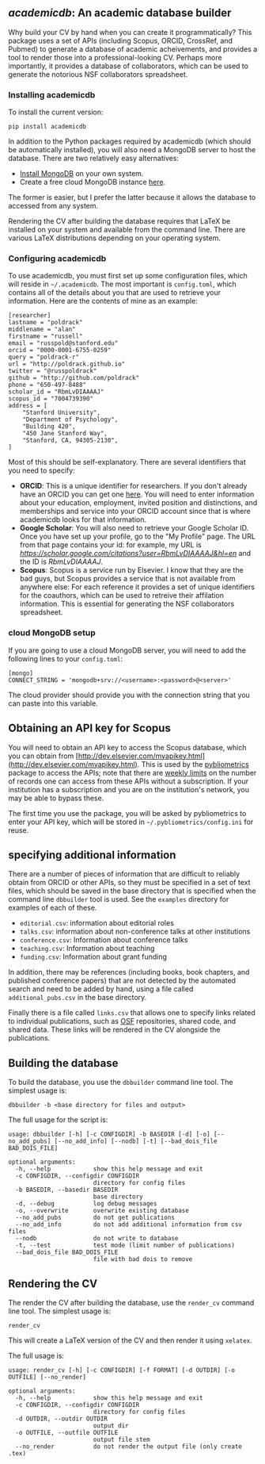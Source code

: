 ## *academicdb*: An academic database builder

Why build your CV by hand when you can create it programmatically?  This package uses a set of APIs (including Scopus, ORCID, CrossRef, and Pubmed) to generate a database of academic acheivements, and provides a tool to render those into a professional-looking CV.  Perhaps more importantly, it provides a database of collaborators, which can be used to generate the notorious NSF collaborators spreadsheet. 

### Installing academicdb

To install the current version:

```
pip install academicdb
```

In addition to the Python packages required by academicdb (which should be automatically installed), you will also need a MongoDB server to host the database.  There are two relatively easy alternatives:

- [Install MongoDB](https://www.mongodb.com/docs/manual/installation/) on your own system. 
- Create a free cloud MongoDB instance [here](https://www.mongodb.com/cloud).

The former is easier, but I prefer the latter because it allows the database to accessed from any system. 

Rendering the CV after building the database requires that LaTeX be installed on your system and available from the command line.  There are various LaTeX distributions depending on your operating system.

### Configuring academicdb

To use academicdb, you must first set up some configuration files, which will reside in `~/.academicdb`.  The most important is `config.toml`, which contains all of the details about you that are used to retrieve your information.  Here are the contents of mine as an example:

```
[researcher]
lastname = "poldrack"
middlename = "alan"
firstname = "russell"
email = "russpold@stanford.edu"
orcid = "0000-0001-6755-0259"
query = "poldrack-r"
url = "http://poldrack.github.io"
twitter = "@russpoldrack"
github = "http://github.com/poldrack"
phone = "650-497-8488"
scholar_id = "RbmLvDIAAAAJ"
scopus_id = "7004739390"
address = [
    "Stanford University",
    "Department of Psychology",
    "Building 420",
    "450 Jane Stanford Way",
    "Stanford, CA, 94305-2130",
]
```

Most of this should be self-explanatory. There are several identifiers that you need to specify:

- **ORCID**: This is a unique identifier for researchers.  If you don't already have an ORCID you can get one [here](http://orcid.org).  You will need to enter information about your education, employment, invited position and distinctions, and memberships and service into your ORCID account since that is where academicdb looks for that information.
- **Google Scholar**: You will also need to retrieve your Google Scholar ID.  Once you have set up your profile, go to the "My Profile" page.  The URL from that page contains your id: for example, my URL is *https://scholar.google.com/citations?user=RbmLvDIAAAAJ&hl=en* and the ID is *RbmLvDIAAAAJ*.  
- **Scopus**: Scopus is a service run by Elsevier.  I know that they are the bad guys, but Scopus provides a service that is not available from anywhere else: For each reference it provides a set of unique identifiers for the coauthors, which can be used to retreive their affilation information.  This is essential for generating the NSF collaborators spreadsheet.

### cloud MongoDB setup

If you are going to use a cloud MongoDB server, you will need to add the following lines to your `config.toml`:

```
[mongo]
CONNECT_STRING = 'mongodb+srv://<username>:<password>@<server>'
```

The cloud provider should provide you with the connection string that you can paste into this variable.

## Obtaining an API key for Scopus

  You will need to obtain an API key to access the Scopus database, which you can obtain from [http://dev.elsevier.com/myapikey.html](http://dev.elsevier.com/myapikey.html).  This is used by the [pybliometrics](https://pybliometrics.readthedocs.io/en/stable/) package to access the APIs; note that there are [weekly limits](https://dev.elsevier.com/api_key_settings.html) on the number of records one can access from these APIs without a subscription. If your institution has a subscription and you are on the institution's network, you may be able to bypass these. 

  The first time you use the package, you will be asked by pybliometrics to enter your API key, which will be stored in `~/.pybliometrics/config.ini` for reuse.

## specifying additional information

There are a number of pieces of information that are difficult to reliably obtain from ORCID or other APIs, so they must be specified in a set of text files, which should be saved in the base directory that is specified when the command line `dbbuilder` tool is used.  See the `examples` directory for examples of each of these.

- `editorial.csv`: information about editorial roles
- `talks.csv`: information about non-conference talks at other institutions
- `conference.csv`: Information about conference talks
- `teaching.csv`: Information about teaching
- `funding.csv`: Information about grant funding

In addition, there may be references (including books, book chapters, and published conference papers) that are not detected by the automated search and need to be added by hand, using a file called `additional_pubs.csv` in the base directory.  

Finally there is a file called `links.csv` that allows one to specify links related to individual publications, such as [OSF](http://osf.io)  repositories, shared code, and shared data.  These links will be rendered in the CV alongside the publications.

## Building the database

To build the database, you use the `dbbuilder` command line tool.  The simplest usage is:

```
dbbuilder -b <base directory for files and output>
```

The full usage for the script is:

```
usage: dbbuilder [-h] [-c CONFIGDIR] -b BASEDIR [-d] [-o] [--no_add_pubs] [--no_add_info] [--nodb] [-t] [--bad_dois_file BAD_DOIS_FILE]

optional arguments:
  -h, --help            show this help message and exit
  -c CONFIGDIR, --configdir CONFIGDIR
                        directory for config files
  -b BASEDIR, --basedir BASEDIR
                        base directory
  -d, --debug           log debug messages
  -o, --overwrite       overwrite existing database
  --no_add_pubs         do not get publications
  --no_add_info         do not add additional information from csv files
  --nodb                do not write to database
  -t, --test            test mode (limit number of publications)
  --bad_dois_file BAD_DOIS_FILE
                        file with bad dois to remove
```

## Rendering the CV 

The render the CV after building the database, use the `render_cv` command line tool.  The simplest usage is:

```
render_cv
```

This will create a LaTeX version of the CV and then render it using `xelatex`. 

The full usage is:

```
usage: render_cv [-h] [-c CONFIGDIR] [-f FORMAT] [-d OUTDIR] [-o OUTFILE] [--no_render]

optional arguments:
  -h, --help            show this help message and exit
  -c CONFIGDIR, --configdir CONFIGDIR
                        directory for config files
  -d OUTDIR, --outdir OUTDIR
                        output dir
  -o OUTFILE, --outfile OUTFILE
                        output file stem
  --no_render           do not render the output file (only create .tex)
```
